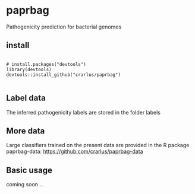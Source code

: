 # paprbag
Pathogenicity prediction for bacterial genomes

## install
```{r install}

# install.packages("devtools")
library(devtools)
devtools::install_github("crarlus/paprbag")


```
## Label data
The inferred pathogenicity labels are stored in the folder labels

## More data
Large classifiers trained on the present data are provided in the R package paprbag-data:
https://github.com/crarlus/paprbag-data


## Basic usage
coming soon ...
